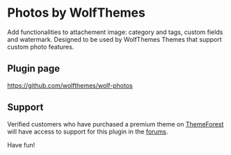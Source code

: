 # Photos by WolfThemes

Add functionalities to attachement image: category and tags, custom fields and watermark. Designed to be used by WolfThemes Themes that support custom photo features.

## Plugin page

https://github.com/wolfthemes/wolf-photos

## Support

Verified customers who have purchased a premium theme on [ThemeForest](https://wlfthm.es/tf)
will have access to support for this plugin in the [forums](https://wlfthm.es/help).

Have fun!
